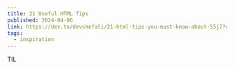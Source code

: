 ```yaml
---
title: 21 Useful HTML Tips
published: 2024-04-06
link: https://dev.to/devshefali/21-html-tips-you-must-know-about-55j7?context=digest
tags:
  - inspiration
---
```


TIL